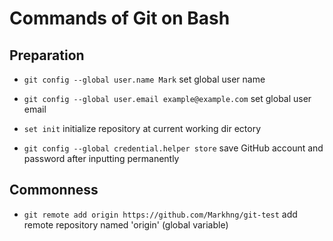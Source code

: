 # Commands of Git on Bash

## Preparation

- `git config --global user.name Mark`
set global user name

- `git config --global user.email example@example.com`
set global user email

- `set init`
initialize repository at current working dir    ectory

- `git config --global credential.helper store`
save GitHub account and password after inputting permanently

## Commonness

- `git remote add origin https://github.com/Markhng/git-test`
add remote repository named 'origin' (global variable)
